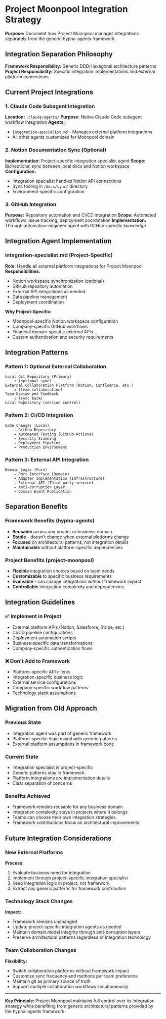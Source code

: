 # Project Moonpool Integration Strategy

**Purpose:** Document how Project Moonpool manages integrations separately from the generic hypha-agents framework.

## Integration Separation Philosophy

**Framework Responsibility:** Generic DDD/Hexagonal architecture patterns
**Project Responsibility:** Specific integration implementations and external platform connections

## Current Project Integrations

### 1. Claude Code Subagent Integration
**Location:** `.claude/agents/`
**Purpose:** Native Claude Code subagent workflow integration
**Agents:**
- `integration-specialist.md` - Manages external platform integrations
- All other agents customized for Moonpool domain

### 2. Notion Documentation Sync (Optional)
**Implementation:** Project-specific integration specialist agent
**Scope:** Bidirectional sync between local docs and Notion workspace
**Configuration:** 
- Integration specialist handles Notion API connections
- Sync tooling in `/docs/sync/` directory
- Environment-specific configuration

### 3. GitHub Integration  
**Purpose:** Repository automation and CI/CD integration
**Scope:** Automated workflows, issue tracking, deployment coordination
**Implementation:** Through automation-engineer agent with GitHub-specific knowledge

## Integration Agent Implementation

### integration-specialist.md (Project-Specific)
**Role:** Handle all external platform integrations for Project Moonpool
**Responsibilities:**
- Notion workspace synchronization (optional)
- GitHub repository automation
- External API integrations as needed
- Data pipeline management
- Deployment coordination

**Why Project-Specific:**
- Moonpool-specific Notion workspace configuration
- Company-specific GitHub workflows
- Financial domain-specific external APIs
- Custom authentication and security requirements

## Integration Patterns

### Pattern 1: Optional External Collaboration
```
Local Git Repository (Primary)
    ↕ (optional sync)
External Collaboration Platform (Notion, Confluence, etc.)
    ↕ (team collaboration)  
Team Review and Feedback
    ↕ (sync back)
Local Repository (version control)
```

### Pattern 2: CI/CD Integration
```
Code Changes (Local)
    → GitHub Repository
    → Automated Testing (GitHub Actions)
    → Security Scanning
    → Deployment Pipeline
    → Production Environment
```

### Pattern 3: External API Integration
```
Domain Logic (Pure)
    → Port Interface (Domain)
    → Adapter Implementation (Infrastructure)  
    → External API (Third-party service)
    → Anti-corruption Layer
    → Domain Event Publication
```

## Separation Benefits

### Framework Benefits (hypha-agents)
- **Reusable** across any project or business domain
- **Stable** - doesn't change when external platforms change
- **Focused** on architectural patterns, not integration details
- **Maintainable** without platform-specific dependencies

### Project Benefits (project-moonpool)
- **Flexible** integration choices based on team needs
- **Customizable** to specific business requirements
- **Evolvable** - can change integrations without framework impact
- **Controllable** integration complexity and dependencies

## Integration Guidelines

### ✅ Implement in Project
- External platform APIs (Notion, Salesforce, Stripe, etc.)
- CI/CD pipeline configurations
- Deployment automation scripts
- Business-specific data transformations
- Company-specific authentication flows

### ❌ Don't Add to Framework
- Platform-specific API clients
- Integration-specific business logic
- External service configurations
- Company-specific workflow patterns
- Technology stack assumptions

## Migration from Old Approach

### Previous State
- Integration agent was part of generic framework
- Platform-specific logic mixed with generic patterns
- External platform assumptions in framework code

### Current State  
- Integration specialist is project-specific
- Generic patterns stay in framework
- Platform integrations are implementation details
- Clear separation of concerns

### Benefits Achieved
- Framework remains reusable for any business domain
- Integration complexity stays in projects where it belongs
- Teams can choose their own integration strategies
- Framework contributions focus on architectural improvements

## Future Integration Considerations

### New External Platforms
**Process:**
1. Evaluate business need for integration
2. Implement through project-specific integration specialist
3. Keep integration logic in project, not framework
4. Extract any generic patterns for framework contribution

### Technology Stack Changes
**Impact:**
- Framework remains unchanged
- Update project-specific integration agents as needed
- Maintain domain model integrity through anti-corruption layers
- Preserve architectural patterns regardless of integration technology

### Team Collaboration Changes
**Flexibility:**
- Switch collaboration platforms without framework impact
- Customize sync frequency and methods per team preference
- Maintain git as primary source of truth
- Support multiple collaboration workflows simultaneously

---

**Key Principle:** Project Moonpool maintains full control over its integration strategy while benefiting from generic architectural patterns provided by the hypha-agents framework.